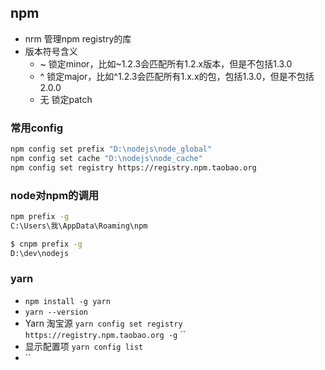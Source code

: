 


## npm
+ nrm 管理npm registry的库
+ 版本符号含义
    + ~ 锁定minor，比如~1.2.3会匹配所有1.2.x版本，但是不包括1.3.0
    + ^ 锁定major，比如^1.2.3会匹配所有1.x.x的包，包括1.3.0，但是不包括2.0.0
    + 无 锁定patch

### 常用config
```bash
npm config set prefix "D:\nodejs\node_global"
npm config set cache "D:\nodejs\node_cache"
npm config set registry https://registry.npm.taobao.org
```


### node对npm的调用
```bash
npm prefix -g
C:\Users\我\AppData\Roaming\npm
```

```bash
$ cnpm prefix -g
D:\dev\nodejs
```


### yarn
+ `npm install -g yarn`
+ `yarn --version`
+ Yarn 淘宝源 `yarn config set registry https://registry.npm.taobao.org -g`  ``
+ 显示配置项 `yarn config list`
+ ``